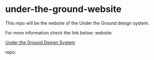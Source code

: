 # under-the-ground-website

This repo will be the website of the Under the Ground design system.

For more information check the link below:
website:

<a href="https://github.com/undertheground/design-system">Under the Ground Design System</a>

repo:

<a href="https://undertheground.wishwork.org"></a>
